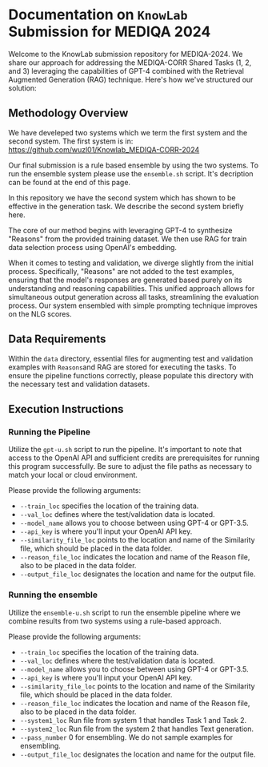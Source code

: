 # Documentation on ```KnowLab``` Submission for MEDIQA 2024 

Welcome to the KnowLab submission repository for MEDIQA-2024. We share our approach for addressing the MEDIQA-CORR Shared Tasks (1, 2, and 3) leveraging the capabilities of GPT-4 combined with the Retrieval Augmented Generation (RAG) technique. Here's how we've structured our solution:

## Methodology Overview
We have develeped two systems which we term the first system and the second system. The first system is in: 
https://github.com/wuzl01/Knowlab_MEDIQA-CORR-2024

Our final submission is a rule based ensemble by using the two systems. To run the ensemble system please use the ```ensemble.sh``` script. It's decription can be found at the end of this page. 

In this repository we have the second system which has shown to be effective in the generation task. We describe the second system briefly here. 

The core of our method begins with leveraging GPT-4 to synthesize "Reasons" from the provided training dataset. We then use RAG for  train data selection process using OpenAI's embedding. 

When it comes to testing and validation, we diverge slightly from the initial process. Specifically, "Reasons" are not added to the test examples, ensuring that the model's responses are generated based purely on its understanding and reasoning capabilities. This unified approach allows for simultaneous output generation across all tasks, streamlining the evaluation process. Our system ensembled with simple prompting technique improves on the NLG scores.

## Data Requirements

Within the `data` directory, essential files for augmenting test and validation examples with ```Reasons```and RAG are stored for executing the tasks. To ensure the pipeline functions correctly, please populate this directory with the necessary test and validation datasets.

## Execution Instructions

### Running the Pipeline

Utilize the `gpt-u.sh` script to run the pipeline. It's important to note that access to the OpenAI API and sufficient credits are prerequisites for running this program successfully. Be sure to adjust the file paths as necessary to match your local or cloud environment.

Please provide the following arguments:

- `--train_loc` specifies the location of the training data.
- `--val_loc` defines where the test/validation data is located.
- `--model_name` allows you to choose between using GPT-4 or GPT-3.5.
- `--api_key` is where you'll input your OpenAI API key.
- `--similarity_file_loc` points to the location and name of the Similarity file, which should be placed in the data folder.
- `--reason_file_loc` indicates the location and name of the Reason file, also to be placed in the data folder.
- `--output_file_loc` designates the location and name for the output file.

### Running the ensemble 

Utilize the `ensemble-u.sh` script to run the ensemble pipeline where we combine results from two systems using a rule-based approach.

Please provide the following arguments:
- `--train_loc` specifies the location of the training data.
- `--val_loc` defines where the test/validation data is located.
- `--model_name` allows you to choose between using GPT-4 or GPT-3.5.
- `--api_key` is where you'll input your OpenAI API key.
- `--similarity_file_loc` points to the location and name of the Similarity file, which should be placed in the data folder.
- `--reason_file_loc` indicates the location and name of the Reason file, also to be placed in the data folder.
- `--system1_loc`  Run file from system 1 that handles Task 1 and Task 2.
- `--system2_loc` Run file from the system 2 that handles Text generation. 
- `--pass_number` 0 for ensembling. We do not sample examples for ensembling. 
- `--output_file_loc` designates the location and name for the output file.